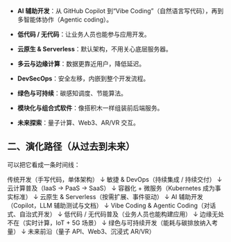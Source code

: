 - **AI 辅助开发**：从 GitHub Copilot 到“Vibe Coding”（自然语言写代码），再到多智能体协作（Agentic coding）。
    
- **低代码 / 无代码**：让业务人员也能参与应用开发。
    
- **云原生 & Serverless**：默认架构，不用关心底层服务器。
    
- **多云与边缘计算**：数据更靠近用户，降低延迟。
    
- **DevSecOps**：安全左移，内嵌到整个开发流程。
    
- **绿色与可持续**：碳感知调度、节能算法。
    
- **模块化与组合式软件**：像搭积木一样组装前后端服务。
    
- **未来探索**：量子计算、Web3、AR/VR 交互。


## 二、演化路径（从过去到未来）

可以把它看成一条时间线：

传统开发（手写代码，单体架构）
          ↓
敏捷 & DevOps（持续集成 / 持续交付）
          ↓
云计算普及（IaaS → PaaS → SaaS）
          ↓
容器化 + 微服务（Kubernetes 成为事实标准）
          ↓
云原生 & Serverless（按需扩展、事件驱动）
          ↓
AI 辅助开发（Copilot，LLM 辅助测试与文档）
          ↓
Vibe Coding & Agentic Coding（对话式、自治式开发）
          ↓
低代码 / 无代码普及（业务人员也能构建应用）
          ↓
边缘无处不在（实时计算，IoT + 5G 场景）
          ↓
绿色与可持续开发（能耗与碳排放纳入考量）
          ↓
未来前沿（量子 API、Web3、沉浸式 AR/VR）


